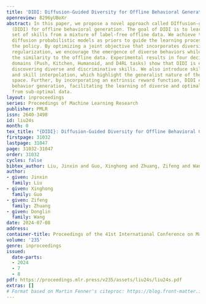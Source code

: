 ```yaml
---
title: 'DIDI: Diffusion-Guided Diversity for Offline Behavioral Generation'
openreview: 8296yUBoXr
abstract: In this paper, we propose a novel approach called DIffusion-guided DIversity
  (DIDI) for offline behavioral generation. The goal of DIDI is to learn a diverse
  set of skills from a mixture of label-free offline data. We achieve this by leveraging
  diffusion probabilistic models as priors to guide the learning process and regularize
  the policy. By optimizing a joint objective that incorporates diversity and diffusion-guided
  regularization, we encourage the emergence of diverse behaviors while maintaining
  the similarity to the offline data. Experimental results in four decision-making
  domains (Push, Kitchen, Humanoid, and D4RL tasks) show that DIDI is effective in
  discovering diverse and discriminative skills. We also introduce skill stitching
  and skill interpolation, which highlight the generalist nature of the learned skill
  space. Further, by incorporating an extrinsic reward function, DIDI enables reward-guided
  behavior generation, facilitating the learning of diverse and optimal behaviors
  from sub-optimal data.
layout: inproceedings
series: Proceedings of Machine Learning Research
publisher: PMLR
issn: 2640-3498
id: liu24s
month: 0
tex_title: "{DIDI}: Diffusion-Guided Diversity for Offline Behavioral Generation"
firstpage: 31032
lastpage: 31047
page: 31032-31047
order: 31032
cycles: false
bibtex_author: Liu, Jinxin and Guo, Xinghong and Zhuang, Zifeng and Wang, Donglin
author:
- given: Jinxin
  family: Liu
- given: Xinghong
  family: Guo
- given: Zifeng
  family: Zhuang
- given: Donglin
  family: Wang
date: 2024-07-08
address:
container-title: Proceedings of the 41st International Conference on Machine Learning
volume: '235'
genre: inproceedings
issued:
  date-parts:
  - 2024
  - 7
  - 8
pdf: https://proceedings.mlr.press/v235/assets/liu24s/liu24s.pdf
extras: []
# Format based on Martin Fenner's citeproc: https://blog.front-matter.io/posts/citeproc-yaml-for-bibliographies/
---
```

